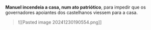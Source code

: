 **Manuel incendeia a casa, num ato patriótico**, para impedir que os governadores apoiantes dos castelhanos viessem para a casa.
>![[Pasted image 20241230190554.png]]
>